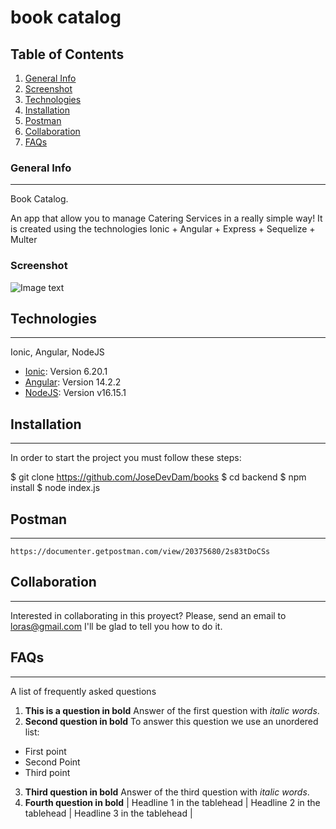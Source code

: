 # book catalog
## Table of Contents
1. [General Info](#general-info)
2. [Screenshot](#screenshot)
3. [Technologies](#technologies)
4. [Installation](#installation)
5. [Postman](#postman)
6. [Collaboration](#collaboration)
7. [FAQs](#faqs)
    
### General Info
***
Book Catalog.

An app that allow you to manage Catering Services in a really simple way!
It is created using the technologies Ionic + Angular + Express + Sequelize + Multer

### Screenshot
![Image text](http://localhost:8080)

## Technologies
***
Ionic, Angular, NodeJS
* [Ionic](https://ionicframework.com/): Version 6.20.1
* [Angular](https://angular.io/docs): Version 14.2.2
* [NodeJS](https://nodejs.org/es/): Version v16.15.1

## Installation
***
In order to start the project you must follow these steps:

$ git clone https://github.com/JoseDevDam/books
$ cd backend
$ npm install
$ node index.js

## Postman
***
`https://documenter.getpostman.com/view/20375680/2s83tDoCSs`

## Collaboration
***
Interested in collaborating in this proyect? Please, send an email to loras@gmail.com
I'll be glad to tell you how to do it.

## FAQs
***
A list of frequently asked questions
1. **This is a question in bold**
Answer of the first question with _italic words_. 
2. __Second question in bold__ 
To answer this question we use an unordered list:
* First point
* Second Point
* Third point
3. **Third question in bold**
Answer of the third question with *italic words*.
4. **Fourth question in bold**
| Headline 1 in the tablehead | Headline 2 in the tablehead | Headline 3 in the tablehead |

